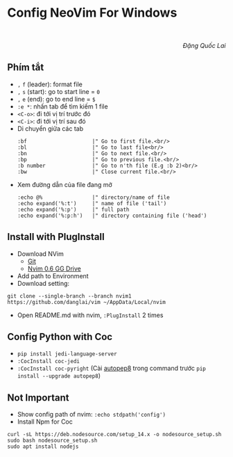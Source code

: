 # Config NeoVim For Windows

<br/>
<p align='right'><em>Đặng Quốc Lai</em></p>

## Phím tắt
- `,` `f` (leader): format file 
- `,` `s` (start): go to start line = `0`
- `,` `e` (end): go to end line = `$` 
- `:e *`: nhấn tab để tìm kiếm 1 file
- `<C-o>`: đi tới vị trí trước đó
- `<C-i>`: đi tới vị trí sau đó
- Di chuyển giữa các tab
    ```vim
    :bf                     |" Go to first file.<br/>
    :bl                     |" Go to last file<br/>
    :bn                     |" Go to next file.<br/>
    :bp                     |" Go to previous file.<br/>
    :b number               |" Go to n'th file (E.g :b 2)<br/>
    :bw                     |" Close current file.<br/>
    ```
- Xem đường dẫn của file đang mở
    ```vim
    :echo @%                |" directory/name of file
    :echo expand('%:t')     |" name of file ('tail')
    :echo expand('%:p')     |" full path
    :echo expand('%:p:h')   |" directory containing file ('head')
    ```
## Install with PlugInstall
- Download NVim
  - [Git](https://github.com/neovim/neovim/releases/tag/nightly)
  - [Nvim 0.6 GG Drive](https://drive.google.com/file/d/14JuitC9dE7uXDbm57sZa8sCAeu7L0QBq)
- Add path to Environment
- Download setting:
```
git clone --single-branch --branch nvim1 https://github.com/danglai/vim ~/AppData/Local/nvim
```
- Open README.md with nvim, `:PlugInstall` 2 times

## Config Python with Coc
- `pip install jedi-language-server`
- `:CocInstall coc-jedi`
- `:CocInstall coc-pyright` (Cài [autopep8](https://pypi.org/project/autopep8/) trong command trước `pip install --upgrade autopep8`)

## Not Important
- Show config path of nvim: `:echo stdpath('config')`
- Install Npm for Coc
```
curl -sL https://deb.nodesource.com/setup_14.x -o nodesource_setup.sh
sudo bash nodesource_setup.sh
sudo apt install nodejs
```
